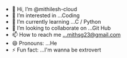 - 👋 Hi, I’m @mithilesh-cloud
- 👀 I’m interested in ...Coding
- 🌱 I’m currently learning ...C / Python
- 💞️ I’m looking to collaborate on ...Git Hub
- 📫 How to reach me ...mithsg23@gmail.com
- 😄 Pronouns: ...He
- ⚡ Fun fact: ...I'm wanna be extrovert

<!---
mithilesh-cloud/mithilesh-cloud is a ✨ special ✨ repository because its `README.md` (this file) appears on your GitHub profile.
You can click the Preview link to take a look at your changes.
--->
